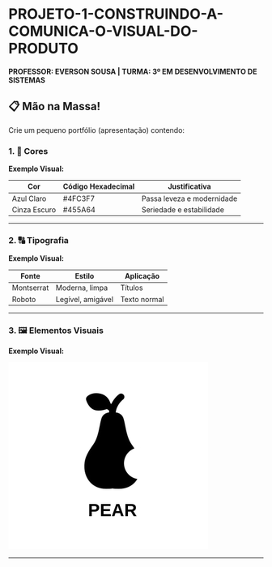 # PROJETO-1-CONSTRUINDO-A-COMUNICA-O-VISUAL-DO-PRODUTO
 #### PROFESSOR: EVERSON SOUSA | TURMA: 3º EM DESENVOLVIMENTO DE SISTEMAS


## 📋 Mão na Massa!

Crie um pequeno portfólio (apresentação) contendo:

### 1. 🎨 Cores


**Exemplo Visual:**

| Cor | Código Hexadecimal | Justificativa |
| --- | --- | --- |
| Azul Claro | #4FC3F7 | Passa leveza e modernidade |
| Cinza Escuro | #455A64 | Seriedade e estabilidade |

---

### 2. 🔠 Tipografia

**Exemplo Visual:**

| Fonte | Estilo | Aplicação |
| --- | --- | --- |
| Montserrat | Moderna, limpa | Títulos |
| Roboto | Legível, amigável | Texto normal |

---

### 3. 🖼️ Elementos Visuais

**Exemplo Visual:**

<img src="./image.png">

---

